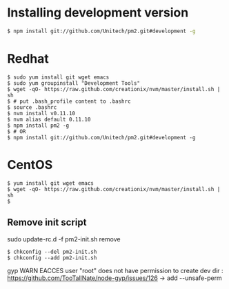 
# Installing development version

```bash
$ npm install git://github.com/Unitech/pm2.git#development -g
```

# Redhat

```
$ sudo yum install git wget emacs
$ sudo yum groupinstall "Development Tools"
$ wget -qO- https://raw.github.com/creationix/nvm/master/install.sh | sh
$ # put .bash_profile content to .bashrc
$ source .bashrc
$ nvm install v0.11.10
$ nvm alias default 0.11.10
$ npm install pm2 -g
$ # OR
$ npm install git://github.com/Unitech/pm2.git#development -g
```

# CentOS

```
$ yum install git wget emacs
$ wget -qO- https://raw.github.com/creationix/nvm/master/install.sh | sh
$
```

## Remove init script

sudo update-rc.d -f pm2-init.sh remove
```
$ chkconfig --del pm2-init.sh
$ chkconfig --add pm2-init.sh
```

gyp WARN EACCES user "root" does not have permission to create dev dir :
https://github.com/TooTallNate/node-gyp/issues/126
-> add --unsafe-perm
